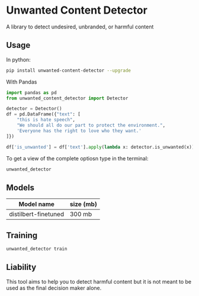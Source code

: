 # Unwanted Content Detector

A library to detect undesired, unbranded, or harmful content

## Usage

In python:


```sh
pip install unwanted-content-detector --upgrade
```

With Pandas

```py
import pandas as pd
from unwanted_content_detector import Detector

detector = Detector()
df = pd.DataFrame({"text": [
    "this is hate speech",
    "We should all do our part to protect the environment.",
    'Everyone has the right to love who they want.'
]})

df['is_unwanted'] = df['text'].apply(lambda x: detector.is_unwanted(x))
```

To get a view of the complete optiosn type in the terminal:

```sh
unwanted_detector 
```



## Models

| Model name            | size (mb) 
|-----------------------|-----------
| distilbert-finetuned | 300 mb

## Training 

```py
unwanted_detector train
```


## Liability

This tool aims to help you to detect harmful content but it is not meant to be used as the final decision maker alone. 
